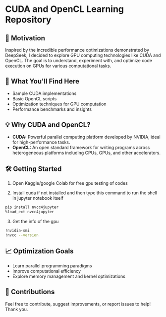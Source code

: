# CUDA and OpenCL Learning Repository

## 🚀 Motivation

Inspired by the incredible performance optimizations demonstrated by DeepSeek, I decided to explore GPU computing technologies like CUDA and OpenCL. The goal is to understand, experiment with, and optimize code execution on GPUs for various computational tasks.

## 📌 What You'll Find Here

- Sample CUDA implementations
- Basic OpenCL scripts
- Optimization techniques for GPU computation
- Performance benchmarks and insights

## 💡 Why CUDA and OpenCL?

- **CUDA:** Powerful parallel computing platform developed by NVIDIA, ideal for high-performance tasks.
- **OpenCL:** An open standard framework for writing programs across heterogeneous platforms including CPUs, GPUs, and other accelerators.

## 🛠 Getting Started

1. Open Kaggle/google Colab for free gpu testing of  codes

2. Install cuda if not installed and then type this command to run the shell in jupyter notebook itself
```bash
pip install nvcc4jupyter
%load_ext nvcc4jupyter
```
3. Get the info of the gpu
```bash
!nvidia-smi
!nvcc --version
```

## 📈 Optimization Goals

- Learn parallel programming paradigms
- Improve computational efficiency
- Explore memory management and kernel optimizations

## 🤝 Contributions

Feel free to contribute, suggest improvements, or report issues to help!
Thank you.

